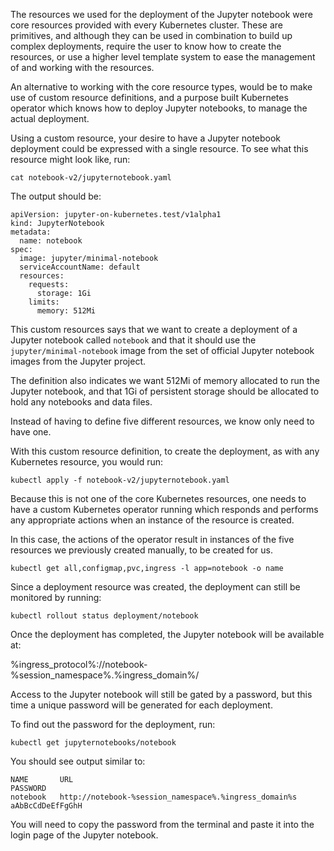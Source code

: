 The resources we used for the deployment of the Jupyter notebook were core resources provided with every Kubernetes cluster. These are primitives, and although they can be used in combination to build up complex deployments, require the user to know how to create the resources, or use a higher level template system to ease the management of and working with the resources.

An alternative to working with the core resource types, would be to make use of custom resource definitions, and a purpose built Kubernetes operator which knows how to deploy Jupyter notebooks, to manage the actual deployment.

Using a custom resource, your desire to have a Jupyter notebook deployment could be expressed with a single resource. To see what this resource might look like, run:

```execute
cat notebook-v2/jupyternotebook.yaml
```

The output should be:

```
apiVersion: jupyter-on-kubernetes.test/v1alpha1
kind: JupyterNotebook
metadata:
  name: notebook
spec:
  image: jupyter/minimal-notebook
  serviceAccountName: default
  resources:
    requests:
      storage: 1Gi
    limits:
      memory: 512Mi
```

This custom resources says that we want to create a deployment of a Jupyter notebook called ``notebook`` and that it should use the ``jupyter/minimal-notebook`` image from the set of official Jupyter notebook images from the Jupyter project.

The definition also indicates we want 512Mi of memory allocated to run the Jupyter notebook, and that 1Gi of persistent storage should be allocated to hold any notebooks and data files.

Instead of having to define five different resources, we know only need to have one.

With this custom resource definition, to create the deployment, as with any Kubernetes resource, you would run:

```execute
kubectl apply -f notebook-v2/jupyternotebook.yaml
```

Because this is not one of the core Kubernetes resources, one needs to have a custom Kubernetes operator running which responds and performs any appropriate actions when an instance of the resource is created.

In this case, the actions of the operator result in instances of the five resources we previously created manually, to be created for us.

```execute
kubectl get all,configmap,pvc,ingress -l app=notebook -o name
```

Since a deployment resource was created, the deployment can still be monitored by running:

```execute
kubectl rollout status deployment/notebook
```

Once the deployment has completed, the Jupyter notebook will be available at:

%ingress_protocol%://notebook-%session_namespace%.%ingress_domain%/

Access to the Jupyter notebook will still be gated by a password, but this time a unique password will be generated for each deployment.

To find out the password for the deployment, run:

```execute
kubectl get jupyternotebooks/notebook
```

You should see output similar to:

```
NAME       URL                                                                     PASSWORD
notebook   http://notebook-%session_namespace%.%ingress_domain%s   aAbBcCdDeEfFgGhH
```

You will need to copy the password from the terminal and paste it into the login page of the Jupyter notebook.
